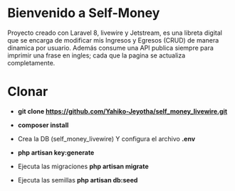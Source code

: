 # Bienvenido a Self-Money

Proyecto creado con Laravel 8, livewire y Jetstream, es una libreta digital que se encarga de modificar mis Ingresos y Egresos (CRUD) de manera dinamica por usuario. Además consume una API publica siempre para imprimir una frase en ingles; cada que la pagina se actualiza completamente.


# Clonar
- **git clone https://github.com/Yahiko-Jeyotha/self_money_livewire.git**

- **composer install**

- Crea la DB (self_money_livewire) Y configura el archivo **.env**

- **php artisan key:generate**

- Ejecuta las migraciones **php artisan migrate**

- Ejecuta las semillas **php artisan db:seed**
